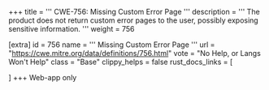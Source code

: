 +++
title = '''
CWE-756: Missing Custom Error Page
'''
description	= '''
The product does not return custom error pages to the user, possibly exposing sensitive information.
'''
weight = 756

[extra]
id = 756
name = '''
Missing Custom Error Page
'''
url = "https://cwe.mitre.org/data/definitions/756.html"
vote = "No Help, or Langs Won't Help"
class = "Base"
clippy_helps = false
rust_docs_links = [
	
]
+++
Web-app only